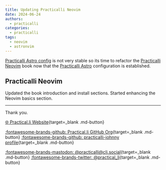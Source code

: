 ```yaml
---
title: Updating Practicalli Neovim
date: 2024-06-24
authors:
  - practicalli
categories:
  - practicalli
tags:
  - neovim
  - astronvim
---
```



[Practicalli Astro config](https://github.com/practicalli/astro) is not very stable so its time to refactor the [Practicalli Neovim](https://practical.li/neovim) book now that the [Practicalli Astro](https://github.com/practicalli/astro) configuration is established.

<!-- more -->

## Practicalli Neovim

Updated the book introduction and install sections.  Started enhancing the Neovim basics section.

---
Thank you.

[:globe_with_meridians: Practical.li Website](https://practical.li){target=_blank .md-button}

[:fontawesome-brands-github: Practical.li GitHub Org](https://github.com/practicalli){target=_blank .md-button}
[:fontawesome-brands-github: practicalli-johnny profile](https://github.com/practicalli-johnny){target=_blank .md-button}

[:fontawesome-brands-mastodon: @practicalli@clj.social](https://clj.social/@practicalli){target=_blank .md-button}
[:fontawesome-brands-twitter: @practical_li](https://twitter.com/practcial_li){target=_blank .md-button}

